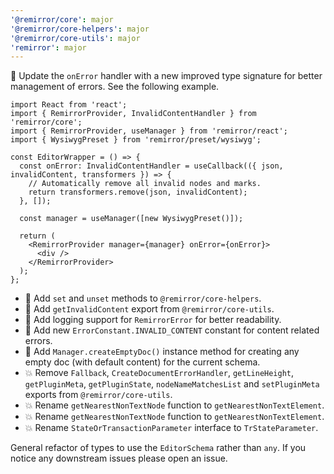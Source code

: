```yaml
---
'@remirror/core': major
'@remirror/core-helpers': major
'@remirror/core-utils': major
'remirror': major
---
```


🚀 Update the `onError` handler with a new improved type signature for better management of errors. See the following example.

```tsx
import React from 'react';
import { RemirrorProvider, InvalidContentHandler } from 'remirror/core';
import { RemirrorProvider, useManager } from 'remirror/react';
import { WysiwygPreset } from 'remirror/preset/wysiwyg';

const EditorWrapper = () => {
  const onError: InvalidContentHandler = useCallback(({ json, invalidContent, transformers }) => {
    // Automatically remove all invalid nodes and marks.
    return transformers.remove(json, invalidContent);
  }, []);

  const manager = useManager([new WysiwygPreset()]);

  return (
    <RemirrorProvider manager={manager} onError={onError}>
      <div />
    </RemirrorProvider>
  );
};
```

- 🚀 Add `set` and `unset` methods to `@remirror/core-helpers`.
- 🚀 Add `getInvalidContent` export from `@remirror/core-utils`.
- 🚀 Add logging support for `RemirrorError` for better readability.
- 🚀 Add new `ErrorConstant.INVALID_CONTENT` constant for content related errors.
- 🚀 Add `Manager.createEmptyDoc()` instance method for creating any empty doc (with default content) for the current schema.
- 💥 Remove `Fallback`, `CreateDocumentErrorHandler`, `getLineHeight`, `getPluginMeta`, `getPluginState`, `nodeNameMatchesList` and `setPluginMeta` exports from `@remirror/core-utils`.
- 💥 Rename `getNearestNonTextNode` function to `getNearestNonTextElement`.
- 💥 Rename `getNearestNonTextNode` function to `getNearestNonTextElement`.
- 💥 Rename `StateOrTransactionParameter` interface to `TrStateParameter`.

General refactor of types to use the `EditorSchema` rather than `any`. If you notice any downstream issues please open an issue.
